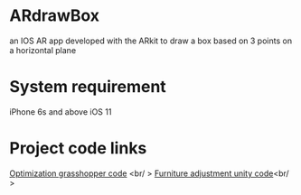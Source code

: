 # ARdrawBox
an IOS AR app developed with the ARkit to draw a box based on 3 points on a horizontal plane

# System requirement
iPhone 6s and above
iOS 11

# Project code links
[Optimization grasshopper code](https://drive.google.com/drive/folders/1jsccN_PVY-8SNShqDzLiEx8JGGjp37sp?usp=sharing) <br/ >
[Furniture adjustment unity code](https://drive.google.com/drive/folders/1sjA5ycNz1qyNO1eyrysc_PrT6LX2e0_m?usp=sharing)<br/ >

